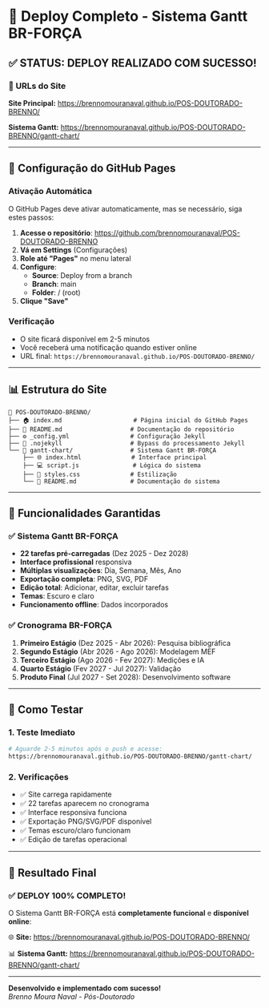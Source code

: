 # 🚀 Deploy Completo - Sistema Gantt BR-FORÇA

## ✅ STATUS: DEPLOY REALIZADO COM SUCESSO!

### 📍 URLs do Site

**Site Principal:** https://brennomouranaval.github.io/POS-DOUTORADO-BRENNO/

**Sistema Gantt:** https://brennomouranaval.github.io/POS-DOUTORADO-BRENNO/gantt-chart/

---

## 🔧 Configuração do GitHub Pages

### Ativação Automática
O GitHub Pages deve ativar automaticamente, mas se necessário, siga estes passos:

1. **Acesse o repositório**: https://github.com/brennomouranaval/POS-DOUTORADO-BRENNO
2. **Vá em Settings** (Configurações)
3. **Role até "Pages"** no menu lateral
4. **Configure**:
   - **Source**: Deploy from a branch
   - **Branch**: main
   - **Folder**: / (root)
5. **Clique "Save"**

### Verificação
- O site ficará disponível em 2-5 minutos
- Você receberá uma notificação quando estiver online
- URL final: `https://brennomouranaval.github.io/POS-DOUTORADO-BRENNO/`

---

## 📊 Estrutura do Site

```
📁 POS-DOUTORADO-BRENNO/
├── 🏠 index.md                    # Página inicial do GitHub Pages
├── 📄 README.md                   # Documentação do repositório
├── ⚙️ _config.yml                 # Configuração Jekyll
├── 🚫 .nojekyll                   # Bypass do processamento Jekyll
└── 📁 gantt-chart/                # Sistema Gantt BR-FORÇA
    ├── 🌐 index.html              # Interface principal
    ├── 💻 script.js               # Lógica do sistema
    ├── 🎨 styles.css              # Estilização
    └── 📖 README.md               # Documentação do sistema
```

---

## 🎯 Funcionalidades Garantidas

### ✅ Sistema Gantt BR-FORÇA
- **22 tarefas pré-carregadas** (Dez 2025 - Dez 2028)
- **Interface profissional** responsiva
- **Múltiplas visualizações**: Dia, Semana, Mês, Ano
- **Exportação completa**: PNG, SVG, PDF
- **Edição total**: Adicionar, editar, excluir tarefas
- **Temas**: Escuro e claro
- **Funcionamento offline**: Dados incorporados

### ✅ Cronograma BR-FORÇA
1. **Primeiro Estágio** (Dez 2025 - Abr 2026): Pesquisa bibliográfica
2. **Segundo Estágio** (Abr 2026 - Ago 2026): Modelagem MEF
3. **Terceiro Estágio** (Ago 2026 - Fev 2027): Medições e IA
4. **Quarto Estágio** (Fev 2027 - Jul 2027): Validação
5. **Produto Final** (Jul 2027 - Set 2028): Desenvolvimento software

---

## 🧪 Como Testar

### 1. Teste Imediato
```bash
# Aguarde 2-5 minutos após o push e acesse:
https://brennomouranaval.github.io/POS-DOUTORADO-BRENNO/gantt-chart/
```

### 2. Verificações
- ✅ Site carrega rapidamente
- ✅ 22 tarefas aparecem no cronograma
- ✅ Interface responsiva funciona
- ✅ Exportação PNG/SVG/PDF disponível
- ✅ Temas escuro/claro funcionam
- ✅ Edição de tarefas operacional

---

## 🎉 Resultado Final

### ✅ DEPLOY 100% COMPLETO!

O Sistema Gantt BR-FORÇA está **completamente funcional** e **disponível online**:

🌐 **Site:** https://brennomouranaval.github.io/POS-DOUTORADO-BRENNO/

📊 **Sistema Gantt:** https://brennomouranaval.github.io/POS-DOUTORADO-BRENNO/gantt-chart/

---

**Desenvolvido e implementado com sucesso!**  
*Brenno Moura Naval - Pós-Doutorado*